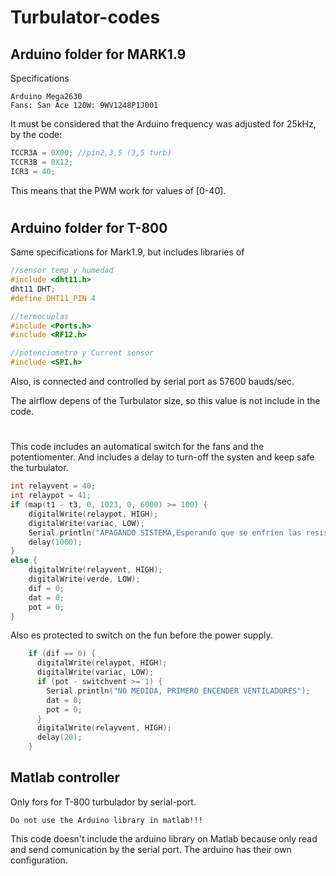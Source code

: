 # Turbulator-codes

## Arduino folder for MARK1.9

Specifications
```
Arduino Mega2630
Fans: San Ace 120W: 9WV1248P1J001
```

It must be considered that the Arduino frequency was adjusted for 25kHz, by the code:
``` c++
TCCR3A = 0X00; //pin2,3,5 (3,5 turb)
TCCR3B = 0X12;
ICR3 = 40;
```
This means that the PWM work for values of [0-40].
#
## Arduino folder for T-800
Same specifications for Mark1.9, but includes libraries of

``` c++
//sensor temp y humedad
#include <dht11.h>
dht11 DHT;
#define DHT11_PIN 4

//termocuplas
#include <Ports.h>
#include <RF12.h>

//potenciometro y Current sensor
#include <SPI.h>
```

Also, is connected and controlled by serial port as 57600 bauds/sec.

The airflow depens of the Turbulator size, so this value is not include in the code.
#
This code includes an automatical switch for the fans and the potentiomenter. And includes a delay to turn-off the systen and keep safe the turbulator.
``` c++
int relayvent = 40;
int relaypot = 41;
if (map(t1 - t3, 0, 1023, 0, 6000) >= 100) {
    digitalWrite(relaypot, HIGH);
    digitalWrite(variac, LOW);
    Serial.println("APAGANDO SISTEMA,Esperando que se enfríen las resistencias.");
    delay(1000);
}
else {
    digitalWrite(relayvent, HIGH);
    digitalWrite(verde, LOW);
    dif = 0;
    dat = 0;
    pot = 0;
}
```
Also es protected to switch on the fun before the power supply.

``` c++
    if (dif == 0) {
      digitalWrite(relaypot, HIGH);
      digitalWrite(variac, LOW);
      if (pot - switchvent >= 1) {
        Serial.println("NO MEDIDA, PRIMERO ENCENDER VENTILADORES");
        dat = 0;
        pot = 0;
      }
      digitalWrite(relayvent, HIGH);
      delay(20);
    }
```

## Matlab controller

Only fors for T-800 turbulador by serial-port. 
```
Do not use the Arduino library in matlab!!!
```
This code doesn't include the arduino library on Matlab because only read and send comunication by the serial port. The arduino has their own configuration.

